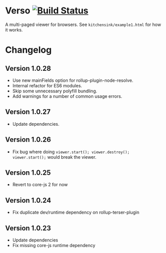 # Verso [![Build Status](https://travis-ci.org/shopgun/verso-browser.svg?branch=develop)](https://travis-ci.org/shopgun/verso-browser)

A multi-paged viewer for browsers. See `kitchensink/example1.html` for how it works.

# Changelog
## Version 1.0.28
* Use new mainFields option for rollup-plugin-node-resolve.
* Internal refactor for ES6 modules.
* Skip some unnecessary polyfill bundling.
* Add warnings for a number of common usage errors.

## Version 1.0.27
* Update dependencies.

## Version 1.0.26
* Fix bug where doing `viewer.start(); viewer.destroy(); viewer.start();` would break the viewer.

## Version 1.0.25
* Revert to core-js 2 for now

## Version 1.0.24
* Fix duplicate dev/runtime dependency on rollup-terser-plugin

## Version 1.0.23
* Update dependencies
* Fix missing core-js runtime dependency
